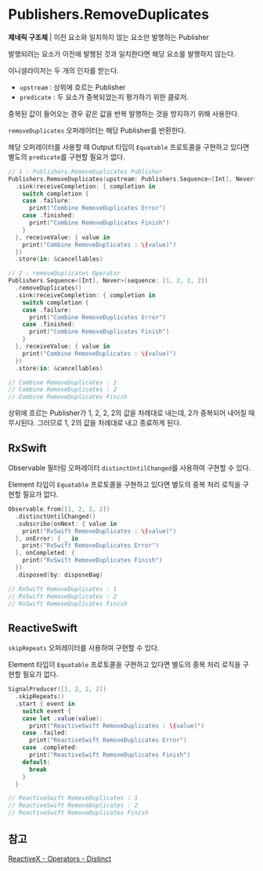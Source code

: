 # Publishers.RemoveDuplicates

**제네릭 구조체** | 이전 요소와 일치하지 않는 요소만 발행하는 Publisher

발행되려는 요소가 이전에 발행된 것과 일치한다면 해당 요소를 발행하지 않는다.

이니셜라이저는 두 개의 인자를 받는다.

- `upstream` : 상위에 흐르는 Publisher
- `predicate` : 두 요소가 중복되었는지 평가하기 위한 클로저. 

중복된 값이 들어오는 경우 같은 값을 반복 발행하는 것을 방지하기 위해 사용한다.

`removeDuplicates` 오퍼레이터는 해당 Publisher를 반환한다. 

해당 오퍼레이터를 사용할 때 Output 타입이 `Equatable` 프로토콜을 구현하고 있다면 별도의 `predicate`를 구현할 필요가 없다.

```swift
// 1 : Publishers.RemoveDuplicates Publisher
Publishers.RemoveDuplicates(upstream: Publishers.Sequence<[Int], Never>(sequence: [1, 2, 2, 2])) { $0 == $1 }
  .sink(receiveCompletion: { completion in
    switch completion {
    case .failure:
      print("Combine RemoveDuplicates Error")
    case .finished:
      print("Combine RemoveDuplicates Finish")
    }
  }, receiveValue: { value in
    print("Combine RemoveDuplicates : \(value)")
  })
  .store(in: &cancellables)

// 2 : removeDuplicates Operator
Publishers.Sequence<[Int], Never>(sequence: [1, 2, 2, 2])
  .removeDuplicates()
  .sink(receiveCompletion: { completion in
    switch completion {
    case .failure:
      print("Combine RemoveDuplicates Error")
    case .finished:
      print("Combine RemoveDuplicates Finish")
    }
  }, receiveValue: { value in
    print("Combine RemoveDuplicates : \(value)")
  })
  .store(in: &cancellables)

// Combine RemoveDuplicates : 1
// Combine RemoveDuplicates : 2
// Combine RemoveDuplicates Finish
```

상위에 흐르는 Publisher가 1, 2, 2, 2의 값을 차례대로 내는데, 2가 중복되어 내어질 때 무시된다. 그러므로 1, 2의 값을 차례대로 내고 종료하게 된다.

## RxSwift

Observable 필터링 오퍼레이터 `distinctUntilChanged`를 사용하여 구현할 수 있다.

Element 타입이 `Equatable` 프로토콜을 구현하고 있다면 별도의 중복 처리 로직을 구현할 필요가 없다.

```swift
Observable.from([1, 2, 2, 2])
  .distinctUntilChanged()
  .subscribe(onNext: { value in
    print("RxSwift RemoveDuplicates : \(value)")
  }, onError: { _ in
    print("RxSwift RemoveDuplicates Error")
  }, onCompleted: {
    print("RxSwift RemoveDuplicates Finish")
  })
  .disposed(by: disposeBag)

// RxSwift RemoveDuplicates : 1
// RxSwift RemoveDuplicates : 2
// RxSwift RemoveDuplicates Finish
```

## ReactiveSwift

`skipRepeats` 오퍼레이터를 사용하여 구현할 수 있다.

Element 타입이 `Equatable` 프로토콜을 구현하고 있다면 별도의 중복 처리 로직을 구현할 필요가 없다.

```swift
SignalProducer([1, 2, 2, 2])
  .skipRepeats()
  .start { event in
    switch event {
    case let .value(value):
      print("ReactiveSwift RemoveDuplicates : \(value)")
    case .failed:
      print("ReactiveSwift RemoveDuplicates Error")
    case .completed:
      print("ReactiveSwift RemoveDuplicates Finish")
    default:
      break
    }
  }

// ReactiveSwift RemoveDuplicates : 1
// ReactiveSwift RemoveDuplicates : 2
// ReactiveSwift RemoveDuplicates Finish
```

## 참고

[ReactiveX - Operators - Distinct](http://reactivex.io/documentation/operators/distinct.html)